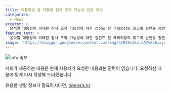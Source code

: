 ```yaml
---
title: 대통령실 윤 대통령 참사 조작 가능성 언급 부인
categories:
  - News
excerpt: >
  윤석열 대통령이 이태원 참사 조작 가능성에 대한 김진표 전 국회의장의 회고록 발언을 정면 반박하며 설전이 벌어졌습니다. 김 전 의장은 대통령의 태도를 지적하고, 민주당은 유튜브를 통한 진실규명을 주장했습니다. 이에 대통령실은 언론 의혹을 언급하고, 의원들 간의 논쟁이 전개되었습니다. 이태원 참사와 관련된 의혹은 모두 수사될 예정입니다.
feature_text: >
  윤석열 대통령이 이태원 참사 조작 가능성에 대한 김진표 전 국회의장의 회고록 발언을 정면 반박하며 설전이 벌어졌습니다. 김 전 의장은 대통령의 태도를 지적하고, 민주당은 유튜브를 통한 진실규명을 주장했습니다. 이에 대통령실은 언론 의혹을 언급하고, 의원들 간의 논쟁이 전개되었습니다. 이태원 참사와 관련된 의혹은 모두 수사될 예정입니다.
image: 'https://blogger.googleusercontent.com/img/b/R29vZ2xl/AVvXsEixyZcFfHzMRdzZMjFBmAUKJYCLCGyLL1o632UiGVXcaFdKo_bkvkuCioo0uUKlGfBVcT3P84aROyZIXSBEx3Aw5nCQ3pTgDom1WDC4m8eifvWiAmWEEVb4x6G_l8C0QH225ldMjyaFvpxGEBGNO37VmDTDMHGhJPq73UglMfDca1-0aw/s1600/blogspot.png'
---
```


<p><img src="https://blogger.googleusercontent.com/img/b/R29vZ2xl/AVvXsEixyZcFfHzMRdzZMjFBmAUKJYCLCGyLL1o632UiGVXcaFdKo_bkvkuCioo0uUKlGfBVcT3P84aROyZIXSBEx3Aw5nCQ3pTgDom1WDC4m8eifvWiAmWEEVb4x6G_l8C0QH225ldMjyaFvpxGEBGNO37VmDTDMHGhJPq73UglMfDca1-0aw/s1600/blogspot.png" alt="info 속보" /></p>

<p>저희가 제공하는 내용은 현재 사용자가 요청한 내용과는 관련이 없습니다. 요청하신 내용에 맞게 다시 작성해 드리겠습니다.</p>
유용한 생활 정보가 필요하시다면, <a href="https://opensis.kr" rel="dofollow">opensis.kr</a>


